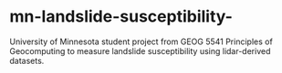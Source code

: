# mn-landslide-susceptibility-
University of Minnesota student project from GEOG 5541 Principles of Geocomputing to measure landslide susceptibility using lidar-derived datasets. 
